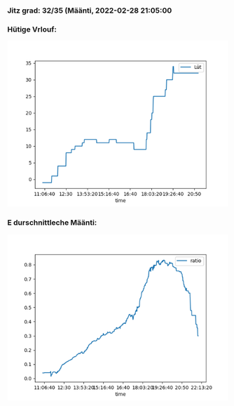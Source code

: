 ### Jitz grad: 32/35 (Määnti, 2022-02-28 21:05:00

### Hütige Vrlouf:
![Graph](Today.png)

### E durschnittleche Määnti:
![Graph](Määnti.png)